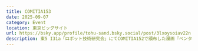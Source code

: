 ```yaml
---
title: COMITIA153
date: 2025-09-07
category: Event
location: 東京ビッグサイト
url: https://bsky.app/profile/tohu-sand.bsky.social/post/3lxoysoiav22n
description: 東5 I31a「ロボット技術研究会」にてCOMITIA152で頒布した漫画『ペンタナール・オクタノール・ノナナール』（本文20ページ、500円）を再販します。Webでの販売予定はありません。ペーパー配布予定。
---
```

